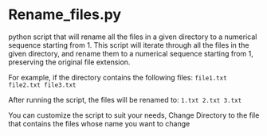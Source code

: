 # Rename_files.py
python script that will rename all the files in a given directory to a numerical sequence starting from 1.
This script will iterate through all the files in the given directory, and rename them to a numerical sequence starting from 1, preserving the original file extension.

For example, if the directory contains the following files:
``file1.txt
file2.txt
file3.txt``

After running the script, the files will be renamed to:
``1.txt
2.txt
3.txt``

You can customize the script to suit your needs, Change Directory to the file that contains the files whose name you want to change
